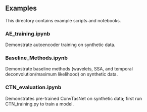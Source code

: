 ## Examples

This directory contains example scripts and notebooks.

### AE_training.ipynb
Demonstrate autoencoder training on synthetic data.

### Baseline_Methods.ipynb
Demonstrate baseline methods (wavelets, SSA, and temporal deconvolution/maximum likelihood) on synthetic data.

### CTN_evaluation.ipynb
Demonstrates pre-trained ConvTasNet on synthetic data; first run CTN_training.py to train a model.
